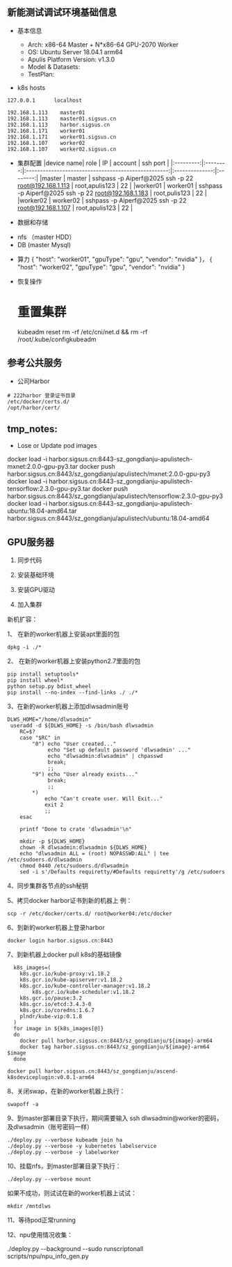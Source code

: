 
新能测试调试环境基础信息
--------------------------------------------------------------------------------------------

* 基本信息
    + Arch: x86-64 Master + N*x86-64 GPU-2070 Worker
    + OS: Ubuntu Server 18.04.1 arm64
    + Apulis Platform Version: v1.3.0
    + Model & Datasets:
    + TestPlan:

* k8s hosts

```
127.0.0.1      localhost

192.168.1.113    master01
192.168.1.113    master01.sigsus.cn
192.168.1.113    harbor.sigsus.cn 
192.168.1.171    worker01
192.168.1.171    worker01.sigsus.cn
192.168.1.107    worker02
192.168.1.107    worker02.sigsus.cn
```

* 集群配置
|device name| role     | IP                                                  | account        | ssh port |
|:---------:|:--------:|:---------------------------------------------------:|:--------------:|:--------:|
|master     | master   | sshpass -p Aiperf@2025 ssh -p 22 root@192.168.1.113 | root,apulis123 | 22       |
|worker01   | worker01 | sshpass -p Aiperf@2025 ssh -p 22 root@192.168.1.183 | root,pulis123  | 22       |
|worker02   | worker02 | sshpass -p Aiperf@2025 ssh -p 22 root@192.168.1.107 | root,apulis123 | 22       |

* 数据和存储 
- nfs （master  HDD）
- DB   (master Mysql)

* 算力
{
    "host": "worker01",
    "gpuType": "gpu",
    "vendor": "nvidia"
}，
{
    "host": "worker02",
    "gpuType": "gpu",
    "vendor": "nvidia"
}

* 恢复操作

    # 重置集群
    kubeadm reset 
    rm -rf  /etc/cni/net.d && rm -rf /root/.kube/configkubeadm


参考公共服务
-------------------------------------------------------------------------------------
* 公司Harbor

```
# 222harbor 登录证书目录
/etc/docker/certs.d/
/opt/harbor/cert/
```

tmp_notes:
--------------------------------------------------------------------------------------
* Lose or Update pod images


docker load -i harbor.sigsus.cn:8443-sz_gongdianju-apulistech-mxnet:2.0.0-gpu-py3.tar
docker push harbor.sigsus.cn:8443/sz_gongdianju/apulistech/mxnet:2.0.0-gpu-py3
docker load -i harbor.sigsus.cn:8443-sz_gongdianju-apulistech-tensorflow:2.3.0-gpu-py3.tar
docker push  harbor.sigsus.cn:8443/sz_gongdianju/apulistech/tensorflow:2.3.0-gpu-py3
docker load -i harbor.sigsus.cn:8443-sz_gongdianju-apulistech-ubuntu:18.04-amd64.tar
harbor.sigsus.cn:8443/sz_gongdianju/apulistech/ubuntu:18.04-amd64

GPU服务器
--------------------------------------------------------------------------------------

1. 同步代码


2. 安装基础环境

3. 安装GPU驱动

4. 加入集群

新机扩容：

1、 在新的worker机器上安装apt里面的包

```
dpkg -i ./*
```

2、 在新的worker机器上安装python2.7里面的包

```
pip install setuptools* 
pip install wheel*
python setup.py bdist_wheel
pip install --no-index --find-links ./ ./*
```

3、在新的worker机器上添加dlwsadmin账号

```
DLWS_HOME="/home/dlwsadmin"
 useradd -d ${DLWS_HOME} -s /bin/bash dlwsadmin
    RC=$?
    case "$RC" in
        "0") echo "User created..."
             echo "Set up default password 'dlwsadmin' ..."
             echo "dlwsadmin:dlwsadmin" | chpasswd
             break;
             ;;
        "9") echo "User already exists..."
             break;
             ;;
        *)
            echo "Can't create user. Will Exit..."
            exit 2
            ;;
    esac
    
    printf "Done to crate 'dlwsadmin'\n"

    mkdir -p ${DLWS_HOME}
    chown -R dlwsadmin:dlwsadmin ${DLWS_HOME}
    echo "dlwsadmin ALL = (root) NOPASSWD:ALL" | tee /etc/sudoers.d/dlwsadmin
    chmod 0440 /etc/sudoers.d/dlwsadmin
    sed -i s'/Defaults requiretty/#Defaults requiretty'/g /etc/sudoers
```

4、同步集群各节点的ssh秘钥

5、拷贝docker harbor证书到新的机器上
例：

```
scp -r /etc/docker/certs.d/ root@worker04:/etc/docker
```

6、到新的worker机器上登录harbor

```
docker login harbor.sigsus.cn:8443
```


7、到新机器上docker pull k8s的基础镜像

```
  k8s_images=(
    k8s.gcr.io/kube-proxy:v1.18.2
    k8s.gcr.io/kube-apiserver:v1.18.2
    k8s.gcr.io/kube-controller-manager:v1.18.2
        k8s.gcr.io/kube-scheduler:v1.18.2
    k8s.gcr.io/pause:3.2
    k8s.gcr.io/etcd:3.4.3-0
    k8s.gcr.io/coredns:1.6.7
    plndr/kube-vip:0.1.8
  )
  for image in ${k8s_images[@]}
  do
    docker pull harbor.sigsus.cn:8443/sz_gongdianju/${image}-arm64
    docker tag harbor.sigsus.cn:8443/sz_gongdianju/${image}-arm64  $image
  done

docker pull harbor.sigsus.cn:8443/sz_gongdianju/ascend-k8sdeviceplugin:v0.0.1-arm64
```

8、关闭swap，在新的worker机器上执行：

```
swapoff -a
```

9、到master部署目录下执行，期间需要输入 ssh dlwsadmin@worker的密码，及dlwsadmin（账号密码一样）

```
./deploy.py --verbose kubeadm join ha
./deploy.py --verbose -y kubernetes labelservice
./deploy.py --verbose -y labelworker
```

10、挂载nfs，到master部署目录下执行：

```
./deploy.py --verbose mount
```

如果不成功，则试试在新的worker机器上试试： 

```
mkdir /mntdlws
```

11、等待pod正常running



12、npu使用情况收集：

./deploy.py --background --sudo runscriptonall scripts/npu/npu_info_gen.py